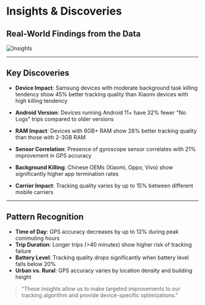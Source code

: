 # Insights & Discoveries

## Real-World Findings from the Data

![Insights](https://cdn.pixabay.com/photo/2018/01/17/20/22/analytics-3088958_1280.jpg)

---

## Key Discoveries

* **Device Impact**: Samsung devices with moderate background task killing tendency show 45% better tracking quality than Xiaomi devices with high killing tendency

* **Android Version**: Devices running Android 11+ have 32% fewer "No Logs" trips compared to older versions

* **RAM Impact**: Devices with 6GB+ RAM show 28% better tracking quality than those with 2-3GB RAM

* **Sensor Correlation**: Presence of gyroscope sensor correlates with 21% improvement in GPS accuracy

* **Background Killing**: Chinese OEMs (Xiaomi, Oppo, Vivo) show significantly higher app termination rates

* **Carrier Impact**: Tracking quality varies by up to 15% between different mobile carriers

---

## Pattern Recognition

* **Time of Day**: GPS accuracy decreases by up to 12% during peak commuting hours
* **Trip Duration**: Longer trips (>40 minutes) show higher risk of tracking failure
* **Battery Level**: Tracking quality drops significantly when battery level falls below 20%
* **Urban vs. Rural**: GPS accuracy varies by location density and building height

> "These insights allow us to make targeted improvements to our tracking algorithm and provide device-specific optimizations." 